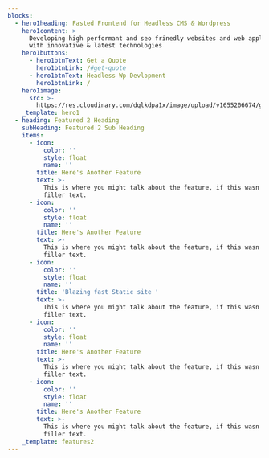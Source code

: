 ```yaml
---
blocks:
  - hero1heading: Fasted Frontend for Headless CMS & Wordpress
    hero1content: >
      Developing high performant and seo frinedly websites and web applications
      with innovative & latest technologies
    hero1buttons:
      - hero1btnText: Get a Quote
        hero1btnLink: /#get-quote
      - hero1btnText: Headless Wp Devlopment
        hero1btnLink: /
    hero1image:
      src: >-
        https://res.cloudinary.com/dqlkdpa1x/image/upload/v1655206674/growth-headless-wordpress-cms_k5iqlb.svg
    _template: hero1
  - heading: Featured 2 Heading
    subHeading: Featured 2 Sub Heading
    items:
      - icon:
          color: ''
          style: float
          name: ''
        title: Here's Another Feature
        text: >-
          This is where you might talk about the feature, if this wasn't just
          filler text.
      - icon:
          color: ''
          style: float
          name: ''
        title: Here's Another Feature
        text: >-
          This is where you might talk about the feature, if this wasn't just
          filler text.
      - icon:
          color: ''
          style: float
          name: ''
        title: 'Blazing fast Static site '
        text: >-
          This is where you might talk about the feature, if this wasn't just
          filler text.
      - icon:
          color: ''
          style: float
          name: ''
        title: Here's Another Feature
        text: >-
          This is where you might talk about the feature, if this wasn't just
          filler text.
      - icon:
          color: ''
          style: float
          name: ''
        title: Here's Another Feature
        text: >-
          This is where you might talk about the feature, if this wasn't just
          filler text.
    _template: features2
---
```


